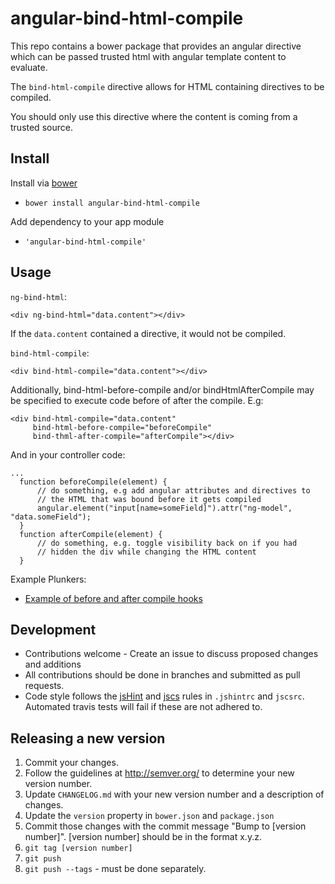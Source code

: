 # angular-bind-html-compile
This repo contains a bower package that provides an angular directive which can be passed trusted html with angular template content to evaluate.

The `bind-html-compile` directive allows for HTML containing directives to be compiled.

You should only use this directive where the content is coming from a trusted
source.

## Install
Install via [bower](http://bower.io)

* `bower install angular-bind-html-compile`

Add dependency to your app module

* `'angular-bind-html-compile'`

## Usage
`ng-bind-html`:
```
<div ng-bind-html="data.content"></div>
```

If the `data.content` contained a directive, it would not be compiled.

`bind-html-compile`:
```
<div bind-html-compile="data.content"></div>
```

Additionally, bind-html-before-compile and/or bindHtmlAfterCompile
may be specified to execute code before of after the compile.  E.g:

```
<div bind-html-compile="data.content"
     bind-html-before-compile="beforeCompile"
     bind-thml-after-compile="afterCompile"></div>
```

And in your controller code:
```
...
  function beforeCompile(element) {
      // do something, e.g add angular attributes and directives to
      // the HTML that was bound before it gets compiled
      angular.element("input[name=someField]").attr("ng-model", "data.someField");
  }
  function afterCompile(element) {
      // do something, e.g. toggle visibility back on if you had
      // hidden the div while changing the HTML content
  }
```

Example Plunkers:

* [Example of before and after compile hooks](http://plnkr.co/edit/f4LobH?p=preview)

## Development
* Contributions welcome - Create an issue to discuss proposed changes and additions
* All contributions should be done in branches and submitted as pull requests.
* Code style follows the [jsHint](http://jshint.com/docs/) and [jscs](http://jscs.info/) rules in `.jshintrc` and `jscsrc`. Automated travis tests will fail if these are not adhered to.

## Releasing a new version

1. Commit your changes.
1. Follow the guidelines at http://semver.org/ to determine your new version number.
1. Update `CHANGELOG.md` with your new version number and a description of changes.
1. Update the `version` property in `bower.json` and `package.json`
1. Commit those changes with the commit message "Bump to [version number]". [version number] should be in the format x.y.z.
1. `git tag [version number]`
1. `git push`
1. `git push --tags` - must be done separately.
